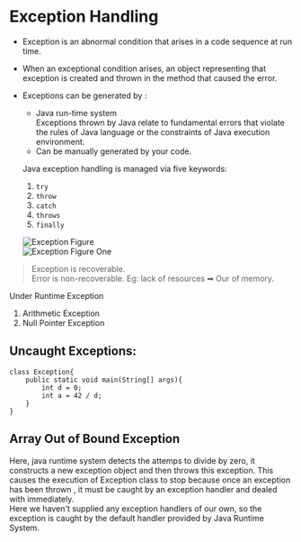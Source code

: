 # Exception Handling

- Exception is an abnormal condition that arises in a code sequence at run time.
- When an exceptional condition arises, an object representing that exception is created and thrown in the method that caused the error.
- Exceptions can be generated by :

    - Java run-time system  
         Exceptions thrown by Java relate to fundamental errors that violate the rules of Java language or the constraints of Java execution environment.
    - Can be manually generated by your code.

    Java exception handling is managed via five keywords:  
    1. ```try```
    2. ```throw```
    3. ```catch```
    4. ```throws```
    5. ```finally```

    ![Exception Figure](https://howtodoinjava.files.wordpress.com/2013/04/exceptionhierarchy3.png)  
    ![Exception Figure One](https://i.stack.imgur.com/v2NAj.png)

> Exception is recoverable.  
> Error is non-recoverable. Eg: lack of resources ➡ Our of memory.  

Under Runtime Exception
1. Arithmetic Exception
2. Null Pointer Exception

## Uncaught Exceptions:

    class Exception{
        public static void main(String[] args){
            int d = 0;
            int a = 42 / d; 
        }
    }


## Array Out of Bound Exception

Here, java runtime system detects the attemps to divide by zero, it constructs a new exception object and then throws this exception. This causes the execution of Exception class to stop because once an exception has been thrown , it must be caught by an exception handler and dealed with immediately.  
Here we haven't supplied any exception handlers of our own, so the exception is caught by the default handler provided by Java Runtime System.


